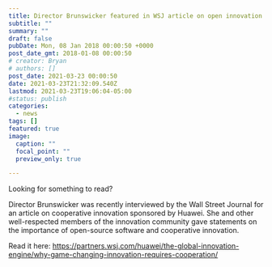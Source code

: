```yaml
---
title: Director Brunswicker featured in WSJ article on open innovation
subtitle: ""
summary: ""
draft: false
pubDate: Mon, 08 Jan 2018 00:00:50 +0000
post_date_gmt: 2018-01-08 00:00:50
# creator: Bryan
# authors: []
post_date: 2021-03-23 00:00:50
date: 2021-03-23T21:32:09.540Z
lastmod: 2021-03-23T19:06:04-05:00
#status: publish
categories:
  - news
tags: []
featured: true
image:
  caption: ""
  focal_point: ""
  preview_only: true

---
```

Looking for something to read?

Director Brunswicker was recently interviewed by the Wall Street Journal for an article on cooperative innovation sponsored by Huawei. She and other well-respected members of the innovation community gave statements on the importance of open-source software and cooperative innovation.

Read it here: https://partners.wsj.com/huawei/the-global-innovation-engine/why-game-changing-innovation-requires-cooperation/
